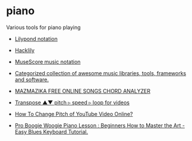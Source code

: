 # piano
Various tools for piano playing


- [Lilypond notation](http://v-paul.de/lilypond/lilypond.pdf)

- [Hacklily](https://www.hacklily.org/)

- [MuseScore music notation](https://musescore.org/en)

- [Categorized collection of awesome music libraries, tools, frameworks and software.](https://github.com/ciconia/awesome-music)

- [MAZMAZIKA FREE ONLINE SONGS CHORD ANALYZER](https://www.mazmazika.com/chordanalyzer)

- [Transpose ▲▼ pitch ▹ speed ▹ loop for videos](https://chrome.google.com/webstore/detail/transpose-%E2%96%B2%E2%96%BC-pitch-%E2%96%B9-spee/ioimlbgefgadofblnajllknopjboejda/related?hl=en)  
- [How To Change Pitch of YouTube Video Online?](https://filmora.wondershare.com/video-editor/youtube-pitch-changer.html#:~:text=If%20you%20want%20to%20change,pitch%20as%20per%20your%20settings.)



- [Pro Boogie Woogie Piano Lesson : Beginners How to Master the Art - Easy Blues Keyboard Tutorial.
](https://www.youtube.com/watch?v=SIX2-2_ALaQ)

